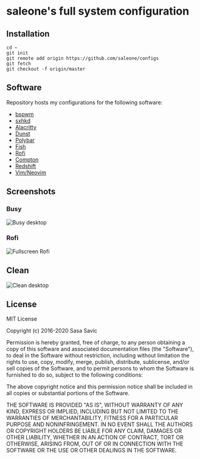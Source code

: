 # saleone's full system configuration

## Installation

    cd ~
    git init
    git remote add origin https://github.com/saleone/configs
    git fetch
    git checkout -f origin/master

## Software
Repository hosts my configurations for the following software:
* [bspwm](https://github.com/baskerville/bspwm)
* [sxhkd](https://github.com/baskerville/sxhkd)
* [Alacritty](https://github.com/jwilm/alacritty)
* [Dunst](https://github.com/dunst-project/dunst)
* [Polybar](https://github.com/polybar/polybar)
* [Fish](https://github.com/fish-shell/fish-shell)
* [Rofi](https://github.com/davatorium/rofi)
* [Compton](https://github.com/chjj/compton)
* [Redshift](https://github.com/jonls/redshift)
* [Vim/Neovim](https://github.com/neovim/neovim)

## Screenshots

### Busy
![Busy desktop](https://i.imgur.com/B43rIij.png)

### Rofi
![Fullscreen Rofi](https://i.imgur.com/kuxUFJd.png)

## Clean
![Clean desktop](https://i.imgur.com/gRBUVKk.png)

## License

MIT License

Copyright (c) 2016-2020 Sasa Savic

Permission is hereby granted, free of charge, to any person obtaining a copy
of this software and associated documentation files (the "Software"), to deal
in the Software without restriction, including without limitation the rights
to use, copy, modify, merge, publish, distribute, sublicense, and/or sell
copies of the Software, and to permit persons to whom the Software is
furnished to do so, subject to the following conditions:

The above copyright notice and this permission notice shall be included in all
copies or substantial portions of the Software.

THE SOFTWARE IS PROVIDED "AS IS", WITHOUT WARRANTY OF ANY KIND, EXPRESS OR
IMPLIED, INCLUDING BUT NOT LIMITED TO THE WARRANTIES OF MERCHANTABILITY,
FITNESS FOR A PARTICULAR PURPOSE AND NONINFRINGEMENT. IN NO EVENT SHALL THE
AUTHORS OR COPYRIGHT HOLDERS BE LIABLE FOR ANY CLAIM, DAMAGES OR OTHER
LIABILITY, WHETHER IN AN ACTION OF CONTRACT, TORT OR OTHERWISE, ARISING FROM,
OUT OF OR IN CONNECTION WITH THE SOFTWARE OR THE USE OR OTHER DEALINGS IN THE
SOFTWARE.

